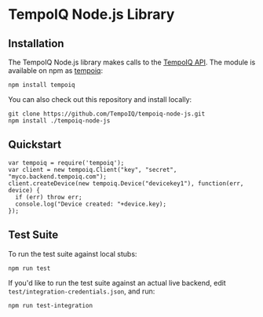 # TempoIQ Node.js Library

## Installation

The TempoIQ Node.js library makes calls to the [TempoIQ API](https://tempoiq.com/). The module is available on npm as [tempoiq](https://www.npmjs.com/package/tempoiq):

    npm install tempoiq

You can also check out this repository and install locally:

    git clone https://github.com/TempoIQ/tempoiq-node-js.git
    npm install ./tempoiq-node-js


## Quickstart

```nodejs
var tempoiq = require('tempoiq');
var client = new tempoiq.Client("key", "secret", "myco.backend.tempoiq.com");
client.createDevice(new tempoiq.Device("devicekey1"), function(err, device) {
  if (err) throw err;
  console.log("Device created: "+device.key);
});
```

## Test Suite

To run the test suite against local stubs:

```
npm run test
```

If you'd like to run the test suite against an actual live backend,
edit `test/integration-credentials.json`, and run:

```
npm run test-integration
```
